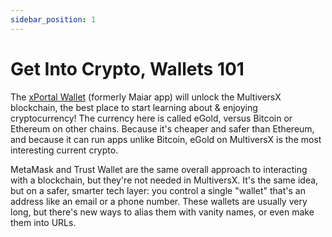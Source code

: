 ```yaml
---
sidebar_position: 1
---
```


# Get Into Crypto, Wallets 101

The [xPortal Wallet](https://xport.al/referral/o6q0in3yh6/) (formerly Maiar app) will unlock the MultiversX blockchain, the best place to start learning about & enjoying cryptocurrency! The currency here is called eGold, versus Bitcoin or Ethereum on other chains. Because it's cheaper and safer than Ethereum, and because it can run apps unlike Bitcoin, eGold on MultiversX is the most interesting current crypto.

MetaMask and Trust Wallet are the same overall approach to interacting with a blockchain, but they're not needed in MultiversX. It's the same idea, but on a safer, smarter tech layer: you control a single "wallet" that's an address like an email or a phone number. These wallets are usually very long, but there's new ways to alias them with vanity names, or even make them into URLs.
